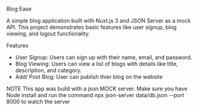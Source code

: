 Blog Ease

A simple blog application built with Nuxt.js 3 and JSON Server as a mock API. This project demonstrates basic features like user signup, blog viewing, and logout functionality.

Features

- User Signup: Users can sign up with their name, email, and password.
- Blog Viewing: Users can view a list of blogs with details like title, description, and category.
- Add/ Post Blog: User can publish thier blog on the website 

NOTE 
This app was build with a json MOCK server. Make sure you have Node install and run the command npx json-server data/db.json --port 8000 to watch the server  
